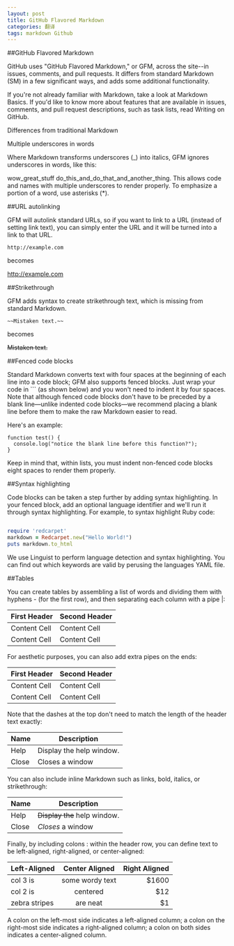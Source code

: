 ```yaml
---
layout: post
title: GitHub Flavored Markdown
categories: 翻译
tags: markdown Github
---
```


##GitHub Flavored Markdown

GitHub uses "GitHub Flavored Markdown," or GFM, across the site--in issues, comments, and pull requests. It differs from standard Markdown (SM) in a few significant ways, and adds some additional functionality.

If you're not already familiar with Markdown, take a look at Markdown Basics. If you'd like to know more about features that are available in issues, comments, and pull request descriptions, such as task lists, read Writing on GitHub.

Differences from traditional Markdown

Multiple underscores in words

Where Markdown transforms underscores (_) into italics, GFM ignores underscores in words, like this:
<!--more-->
wow_great_stuff
do_this_and_do_that_and_another_thing.
This allows code and names with multiple underscores to render properly. To emphasize a portion of a word, use asterisks (*).

##URL autolinking

GFM will autolink standard URLs, so if you want to link to a URL (instead of setting link text), you can simply enter the URL and it will be turned into a link to that URL.

    http://example.com

becomes

http://example.com

##Strikethrough

GFM adds syntax to create strikethrough text, which is missing from standard Markdown.

    ~~Mistaken text.~~

becomes

~~Mistaken text.~~

##Fenced code blocks

Standard Markdown converts text with four spaces at the beginning of each line into a code block; GFM also supports fenced blocks. Just wrap your code in ``` (as shown below) and you won't need to indent it by four spaces. Note that although fenced code blocks don't have to be preceded by a blank line—unlike indented code blocks—we recommend placing a blank line before them to make the raw Markdown easier to read.

Here's an example:

```
function test() {
  console.log("notice the blank line before this function?");
}
```

Keep in mind that, within lists, you must indent non-fenced code blocks eight spaces to render them properly.

##Syntax highlighting

Code blocks can be taken a step further by adding syntax highlighting. In your fenced block, add an optional language identifier and we'll run it through syntax highlighting. For example, to syntax highlight Ruby code:

```ruby

require 'redcarpet'
markdown = Redcarpet.new("Hello World!")
puts markdown.to_html

```

We use Linguist to perform language detection and syntax highlighting. You can find out which keywords are valid by perusing the languages YAML file.

##Tables

You can create tables by assembling a list of words and dividing them with hyphens - (for the first row), and then separating each column with a pipe |:

First Header  | Second Header
------------- | -------------
Content Cell  | Content Cell
Content Cell  | Content Cell

For aesthetic purposes, you can also add extra pipes on the ends:

| First Header  | Second Header |
| ------------- | ------------- |
| Content Cell  | Content Cell  |
| Content Cell  | Content Cell  |

Note that the dashes at the top don't need to match the length of the header text exactly:

| Name | Description          |
| ------------- | ----------- |
| Help      | Display the help window.|
| Close     | Closes a window     |

You can also include inline Markdown such as links, bold, italics, or strikethrough:

| Name | Description          |
| ------------- | ----------- |
| Help      | ~~Display the~~ help window.|
| Close     | _Closes_ a window     |

Finally, by including colons : within the header row, you can define text to be left-aligned, right-aligned, or center-aligned:

| Left-Aligned  | Center Aligned  | Right Aligned |
| :------------ |:---------------:| -----:|
| col 3 is      | some wordy text | $1600 |
| col 2 is      | centered        |   $12 |
| zebra stripes | are neat        |    $1 |

A colon on the left-most side indicates a left-aligned column; a colon on the right-most side indicates a right-aligned column; a colon on both sides indicates a center-aligned column.
